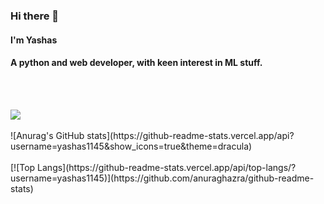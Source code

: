 ### Hi there 👋

#### I'm Yashas

#### A python and web developer, with keen interest in ML stuff.
<br><br>
<!--
**yashas1145/yashas1145** is a ✨ _special_ ✨ repository because its `README.md` (this file) appears on your GitHub profile.

Here are some ideas to get you started:

- 🔭 I’m currently working on ...
- 🌱 I’m currently learning ...
- 👯 I’m looking to collaborate on ...
- 🤔 I’m looking for help with ...
- 💬 Ask me about ...
- 📫 How to reach me: ...
- 😄 Pronouns: ...
- ⚡ Fun fact: ...
-->
<img src="https://komarev.com/ghpvc/?username=yashas1145" />
<br><br>
![Anurag's GitHub stats](https://github-readme-stats.vercel.app/api?username=yashas1145&show_icons=true&theme=dracula)
<br><br>
[![Top Langs](https://github-readme-stats.vercel.app/api/top-langs/?username=yashas1145)](https://github.com/anuraghazra/github-readme-stats)
